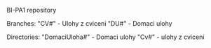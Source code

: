 BI-PA1 repository

Branches:
"CV#" - Ulohy z cviceni
"DU#" - Domaci ulohy

Directories:
"DomaciUloha#" - Domaci ulohy
"Cv#" - ulohy z cviceni
